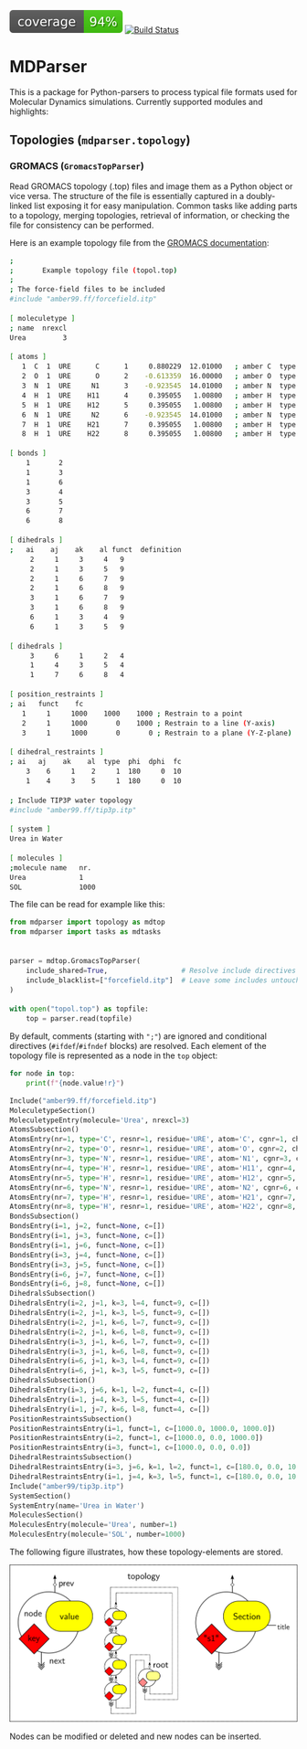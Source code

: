 [![Code Coverage](https://raw.githubusercontent.com/janjoswig/MDParser/master/badges/coverage.svg)](https://github.com/janjoswig/MDParser)
[![Build Status](https://travis-ci.com/janjoswig/MDParser.svg?branch=main)](https://travis-ci.com/janjoswig/MDParser)

# MDParser

This is a package for Python-parsers to process typical file formats used for Molecular Dynamics simulations. Currently supported modules and highlights:

## Topologies (`mdparser.topology`)

### GROMACS (`GromacsTopParser`)

Read GROMACS topology (.top) files and image them as a Python object or vice versa. The structure of the file is essentially captured in a doubly-linked list exposing it for easy manipulation. Common tasks like adding parts to a topology, merging topologies, retrieval of information, or checking the file for consistency can be performed.

Here is an example topology file from the [GROMACS documentation](https://manual.gromacs.org/documentation/current/reference-manual/topologies/topology-file-formats.html):

```bash
;
;       Example topology file (topol.top)
;
; The force-field files to be included
#include "amber99.ff/forcefield.itp"

[ moleculetype ]
; name  nrexcl
Urea         3

[ atoms ]
   1  C  1  URE      C      1     0.880229  12.01000   ; amber C  type
   2  O  1  URE      O      2    -0.613359  16.00000   ; amber O  type
   3  N  1  URE     N1      3    -0.923545  14.01000   ; amber N  type
   4  H  1  URE    H11      4     0.395055   1.00800   ; amber H  type
   5  H  1  URE    H12      5     0.395055   1.00800   ; amber H  type
   6  N  1  URE     N2      6    -0.923545  14.01000   ; amber N  type
   7  H  1  URE    H21      7     0.395055   1.00800   ; amber H  type
   8  H  1  URE    H22      8     0.395055   1.00800   ; amber H  type

[ bonds ]
    1       2
    1       3
    1       6
    3       4
    3       5
    6       7
    6       8

[ dihedrals ]
;   ai    aj    ak    al funct  definition
     2     1     3     4   9
     2     1     3     5   9
     2     1     6     7   9
     2     1     6     8   9
     3     1     6     7   9
     3     1     6     8   9
     6     1     3     4   9
     6     1     3     5   9

[ dihedrals ]
     3     6     1     2   4
     1     4     3     5   4
     1     7     6     8   4

[ position_restraints ]
; ai   funct    fc
   1     1     1000    1000    1000 ; Restrain to a point
   2     1     1000       0    1000 ; Restrain to a line (Y-axis)
   3     1     1000       0       0 ; Restrain to a plane (Y-Z-plane)

[ dihedral_restraints ]
; ai   aj    ak    al  type  phi  dphi  fc
    3    6     1    2     1  180     0  10
    1    4     3    5     1  180     0  10

; Include TIP3P water topology
#include "amber99.ff/tip3p.itp"

[ system ]
Urea in Water

[ molecules ]
;molecule name   nr.
Urea             1
SOL              1000

```

The file can be read for example like this:

```python
from mdparser import topology as mdtop
from mdparser import tasks as mdtasks


parser = mdtop.GromacsTopParser(
    include_shared=True,                  # Resolve include directives
    include_blacklist=["forcefield.itp"]  # Leave some includes untouched
)

with open("topol.top") as topfile:
    top = parser.read(topfile)

```

By default, comments (starting with `";"`) are ignored and conditional directives (`#ifdef`/`#ifndef` blocks) are resolved. Each element of the topology file is represented as a node in the `top` object:

```python
for node in top:
    print(f"{node.value!r}")

```
```python
Include("amber99.ff/forcefield.itp")
MoleculetypeSection()
MoleculetypeEntry(molecule='Urea', nrexcl=3)
AtomsSubsection()
AtomsEntry(nr=1, type='C', resnr=1, residue='URE', atom='C', cgnr=1, charge=0.880229, mass=12.01, typeB=None, chargeB=None, massB=None)
AtomsEntry(nr=2, type='O', resnr=1, residue='URE', atom='O', cgnr=2, charge=-0.613359, mass=16.0, typeB=None, chargeB=None, massB=None)
AtomsEntry(nr=3, type='N', resnr=1, residue='URE', atom='N1', cgnr=3, charge=-0.923545, mass=14.01, typeB=None, chargeB=None, massB=None)
AtomsEntry(nr=4, type='H', resnr=1, residue='URE', atom='H11', cgnr=4, charge=0.395055, mass=1.008, typeB=None, chargeB=None, massB=None)
AtomsEntry(nr=5, type='H', resnr=1, residue='URE', atom='H12', cgnr=5, charge=0.395055, mass=1.008, typeB=None, chargeB=None, massB=None)
AtomsEntry(nr=6, type='N', resnr=1, residue='URE', atom='N2', cgnr=6, charge=-0.923545, mass=14.01, typeB=None, chargeB=None, massB=None)
AtomsEntry(nr=7, type='H', resnr=1, residue='URE', atom='H21', cgnr=7, charge=0.395055, mass=1.008, typeB=None, chargeB=None, massB=None)
AtomsEntry(nr=8, type='H', resnr=1, residue='URE', atom='H22', cgnr=8, charge=0.395055, mass=1.008, typeB=None, chargeB=None, massB=None)
BondsSubsection()
BondsEntry(i=1, j=2, funct=None, c=[])
BondsEntry(i=1, j=3, funct=None, c=[])
BondsEntry(i=1, j=6, funct=None, c=[])
BondsEntry(i=3, j=4, funct=None, c=[])
BondsEntry(i=3, j=5, funct=None, c=[])
BondsEntry(i=6, j=7, funct=None, c=[])
BondsEntry(i=6, j=8, funct=None, c=[])
DihedralsSubsection()
DihedralsEntry(i=2, j=1, k=3, l=4, funct=9, c=[])
DihedralsEntry(i=2, j=1, k=3, l=5, funct=9, c=[])
DihedralsEntry(i=2, j=1, k=6, l=7, funct=9, c=[])
DihedralsEntry(i=2, j=1, k=6, l=8, funct=9, c=[])
DihedralsEntry(i=3, j=1, k=6, l=7, funct=9, c=[])
DihedralsEntry(i=3, j=1, k=6, l=8, funct=9, c=[])
DihedralsEntry(i=6, j=1, k=3, l=4, funct=9, c=[])
DihedralsEntry(i=6, j=1, k=3, l=5, funct=9, c=[])
DihedralsSubsection()
DihedralsEntry(i=3, j=6, k=1, l=2, funct=4, c=[])
DihedralsEntry(i=1, j=4, k=3, l=5, funct=4, c=[])
DihedralsEntry(i=1, j=7, k=6, l=8, funct=4, c=[])
PositionRestraintsSubsection()
PositionRestraintsEntry(i=1, funct=1, c=[1000.0, 1000.0, 1000.0])
PositionRestraintsEntry(i=2, funct=1, c=[1000.0, 0.0, 1000.0])
PositionRestraintsEntry(i=3, funct=1, c=[1000.0, 0.0, 0.0])
DihedralRestraintsSubsection()
DihedralRestraintsEntry(i=3, j=6, k=1, l=2, funct=1, c=[180.0, 0.0, 10.0])
DihedralRestraintsEntry(i=1, j=4, k=3, l=5, funct=1, c=[180.0, 0.0, 10.0])
Include("amber99/tip3p.itp")
SystemSection()
SystemEntry(name='Urea in Water')
MoleculesSection()
MoleculesEntry(molecule='Urea', number=1)
MoleculesEntry(molecule='SOL', number=1000)
```

The following figure illustrates, how these topology-elements are stored.

![Topology-elements stored as doubly-linked list](docsrc/figures/doubly_linked_list.png)

Nodes can be modified or deleted and new nodes can be inserted.
